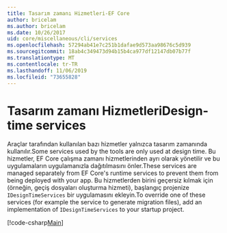 ```yaml
---
title: Tasarım zamanı Hizmetleri-EF Core
author: bricelam
ms.author: bricelam
ms.date: 10/26/2017
uid: core/miscellaneous/cli/services
ms.openlocfilehash: 57294ab41e7c251b1dafae9d573aa98676c5d939
ms.sourcegitcommit: 18ab4c349473d94b15b4ca977df12147db07b77f
ms.translationtype: MT
ms.contentlocale: tr-TR
ms.lasthandoff: 11/06/2019
ms.locfileid: "73655828"
---
```

# <a name="design-time-services"></a><span data-ttu-id="1fecf-102">Tasarım zamanı Hizmetleri</span><span class="sxs-lookup"><span data-stu-id="1fecf-102">Design-time services</span></span>

<span data-ttu-id="1fecf-103">Araçlar tarafından kullanılan bazı hizmetler yalnızca tasarım zamanında kullanılır.</span><span class="sxs-lookup"><span data-stu-id="1fecf-103">Some services used by the tools are only used at design time.</span></span> <span data-ttu-id="1fecf-104">Bu hizmetler, EF Core çalışma zamanı hizmetlerinden ayrı olarak yönetilir ve bu uygulamaların uygulamanızla dağıtılmasını önler.</span><span class="sxs-lookup"><span data-stu-id="1fecf-104">These services are managed separately from EF Core's runtime services to prevent them from being deployed with your app.</span></span> <span data-ttu-id="1fecf-105">Bu hizmetlerden birini geçersiz kılmak için (örneğin, geçiş dosyaları oluşturma hizmeti), başlangıç projenize `IDesignTimeServices` bir uygulamasını ekleyin.</span><span class="sxs-lookup"><span data-stu-id="1fecf-105">To override one of these services (for example the service to generate migration files), add an implementation of `IDesignTimeServices` to your startup project.</span></span>

[!code-csharp[Main](../../../../samples/core/Miscellaneous/CommandLine/DesignTimeServices.cs)]
